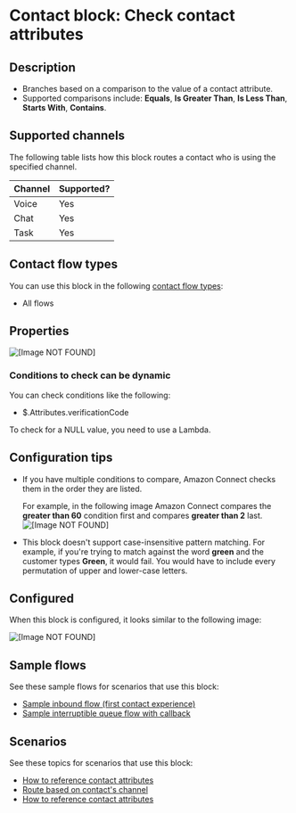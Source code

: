 # Contact block: Check contact attributes<a name="check-contact-attributes"></a>

## Description<a name="check-contact-attributes-description"></a>
+ Branches based on a comparison to the value of a contact attribute\.
+ Supported comparisons include: **Equals**, **Is Greater Than**, **Is Less Than**, **Starts With**, **Contains**\.

## Supported channels<a name="check-contact-attributes-channels"></a>

The following table lists how this block routes a contact who is using the specified channel\. 


| Channel | Supported? | 
| --- | --- | 
| Voice | Yes | 
| Chat | Yes | 
| Task | Yes | 

## Contact flow types<a name="check-contact-attributes-types"></a>

You can use this block in the following [contact flow types](create-contact-flow.md#contact-flow-types):
+ All flows

## Properties<a name="check-contact-attributes-properties"></a>

![\[Image NOT FOUND\]](http://docs.aws.amazon.com/connect/latest/adminguide/images/check-contact-attributes-properties.png)

### Conditions to check can be dynamic<a name="check-dynamic-attributes"></a>

You can check conditions like the following:
+ $\.Attributes\.verificationCode

To check for a NULL value, you need to use a Lambda\. 

## Configuration tips<a name="check-contact-attributes-tips"></a>
+ If you have multiple conditions to compare, Amazon Connect checks them in the order they are listed\. 

  For example, in the following image Amazon Connect compares the **greater than 60** condition first and compares **greater than 2** last\.   
![\[Image NOT FOUND\]](http://docs.aws.amazon.com/connect/latest/adminguide/images/check-contact-attributes-tips-order-conditions-are-checked.png)
+ This block doesn't support case\-insensitive pattern matching\. For example, if you're trying to match against the word **green** and the customer types **Green**, it would fail\. You would have to include every permutation of upper and lower\-case letters\.

## Configured<a name="check-contact-attributes-configured"></a>

When this block is configured, it looks similar to the following image:

![\[Image NOT FOUND\]](http://docs.aws.amazon.com/connect/latest/adminguide/images/check-contact-attributes-configured.png)

## Sample flows<a name="check-contact-attributes-samples"></a>

See these sample flows for scenarios that use this block:
+ [Sample inbound flow \(first contact experience\)](sample-inbound-flow.md)
+  [Sample interruptible queue flow with callback](sample-interruptible-queue.md)

## Scenarios<a name="check-contact-attributes-scenarios"></a>

See these topics for scenarios that use this block:
+ [How to reference contact attributes](how-to-reference-attributes.md)
+ [Route based on contact's channel](use-channel-contact-attribute.md)
+ [How to reference contact attributes](how-to-reference-attributes.md)